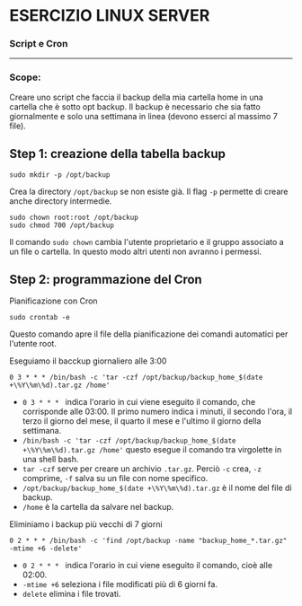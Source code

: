 # ESERCIZIO LINUX SERVER
### Script e Cron
---

### Scope:
Creare uno script che faccia il backup della mia cartella home in una cartella che è sotto opt backup.  Il backup è necessario che sia fatto giornalmente e solo una settimana in linea (devono esserci al massimo 7 file).

## Step 1: creazione della tabella backup

````
sudo mkdir -p /opt/backup
````
Crea la directory `/opt/backup` se non esiste già.
Il flag `-p` permette di creare anche directory intermedie.

````
sudo chown root:root /opt/backup
sudo chmod 700 /opt/backup
````
Il comando `sudo chown` cambia l'utente proprietario e il gruppo associato a un file o cartella.
In questo modo altri utenti non avranno i permessi.


## Step 2: programmazione del Cron

Pianificazione con Cron
````
sudo crontab -e
````
Questo comando apre il file della pianificazione dei comandi automatici per l'utente root.


Eseguiamo il bacckup giornaliero alle 3:00

````
0 3 * * * /bin/bash -c 'tar -czf /opt/backup/backup_home_$(date +\%Y\%m\%d).tar.gz /home'
````
- `0 3 * * * ` indica l'orario in cui viene eseguito il comando, che corrisponde alle 03:00. Il primo numero indica i minuti, il secondo l'ora, il terzo il giorno del mese, il quarto il mese e l'ultimo il giorno della settimana.
- `/bin/bash -c 'tar -czf /opt/backup/backup_home_$(date +\%Y\%m\%d).tar.gz /home'` questo esegue il comando tra virgolette in una shell bash.
- `tar -czf` serve per creare un archivio `.tar.gz`. Perciò `-c` crea, `-z` comprime, `-f` salva su un file con nome specifico.
- `/opt/backup/backup_home_$(date +\%Y\%m\%d).tar.gz` è il nome del file di backup.
- `/home` è la cartella da salvare nel backup.


Eliminiamo i backup più vecchi di 7 giorni

````
0 2 * * * /bin/bash -c 'find /opt/backup -name "backup_home_*.tar.gz" -mtime +6 -delete'
````
- `0 2 * * * ` indica l'orario in cui viene eseguito il comando, cioè alle 02:00.
- `-mtime +6` seleziona i file modificati più di 6 giorni fa.
- `delete` elimina i file trovati.
